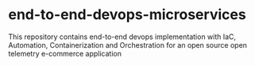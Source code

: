# end-to-end-devops-microservices
This repository contains end-to-end devops implementation with IaC, Automation, Containerization and Orchestration for an open source open telemetry e-commerce application
